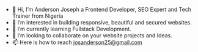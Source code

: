 - 👋 Hi, I’m Anderson Joseph a Frontend Developer, SEO Expert and Tech Trainer from Nigeria
- 👀 I’m interested in building responsive, beautiful and secured websites.
- 🌱 I’m currently learning Fullstack Development.
- 💞️ I’m looking to collaborate on your website projects and Ideas.
- 📫 Here is how to reach josanderson25@gmail.com

<!---
AndersonDesign1/AndersonDesign1 is a ✨ special ✨ repository because its `README.md` (this file) appears on your GitHub profile.
You can click the Preview link to take a look at your changes.
--->
